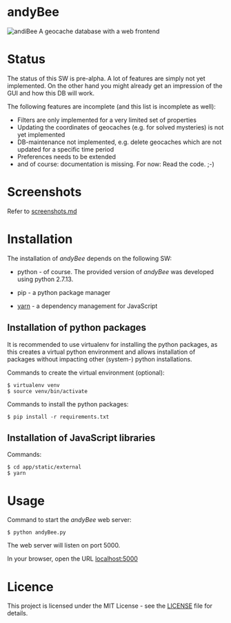 # andyBee

![andiBee](app/static/images/andyBee.png)
A geocache database with a web frontend

# Status

The status of this SW is pre-alpha. A lot of features are simply not yet implemented. On the other hand you might already get an impression of the GUI and how this DB will work.

The following features are incomplete (and this list is incomplete as well):

* Filters are only implemented for a very limited set of properties
* Updating the coordinates of geocaches (e.g. for solved mysteries) is not yet implemented
* DB-maintenance not implemented, e.g. delete geocaches which are not updated for a specific time period
* Preferences needs to be extended
* and of course: documentation is missing. For now: Read the code. ;-)

# Screenshots

Refer to [screenshots.md](doc/screenshots.md)

# Installation

The installation of *andyBee* depends on the following SW:

- python - of course. The provided version of *andyBee* was developed using python 2.7.13.

- pip - a python package manager

- [yarn](https://yarnpkg.com/lang/en/) - a dependency management for JavaScript

## Installation of python packages

It is recommended to use virtualenv for installing the python packages, as this creates a virtual python environment and allows installation of packages without impacting other (system-) python installations. 

Commands to create the virtual environment (optional):

    $ virtualenv venv
    $ source venv/bin/activate

Commands to install the python packages:

    $ pip install -r requirements.txt

## Installation of JavaScript libraries

Commands:

    $ cd app/static/external
    $ yarn

# Usage

Command to start the *andyBee* web server:

    $ python andyBee.py

The web server will listen on port 5000. 

In your browser, open the URL [localhost:5000](http://localhost:5000/)

# Licence

This project is licensed under the MIT License - see the [LICENSE](LICENSE) file for details.
